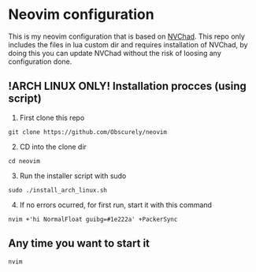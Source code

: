 # Neovim configuration
This is my neovim configuration that is based on [NVChad](https://github.com/NvChad/NvChad). This repo only includes the files in lua custom dir and requires installation of NVChad, by doing this you can update NVChad without the risk of loosing any configuration done.

## !ARCH LINUX ONLY! Installation procces (using script)
1. First clone this repo
```shell
git clone https://github.com/Obscurely/neovim
```
2. CD into the clone dir
```shell
cd neovim
```
3. Run the installer script with sudo
```
sudo ./install_arch_linux.sh
```

4. If no errors ocurred, for first run, start it with this command
```
nvim +'hi NormalFloat guibg=#1e222a' +PackerSync
```

## Any time you want to start it
```
nvim
```
